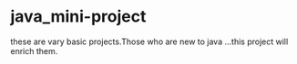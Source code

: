# java_mini-project
these are vary basic projects.Those who are new to java ...this project will enrich them.

